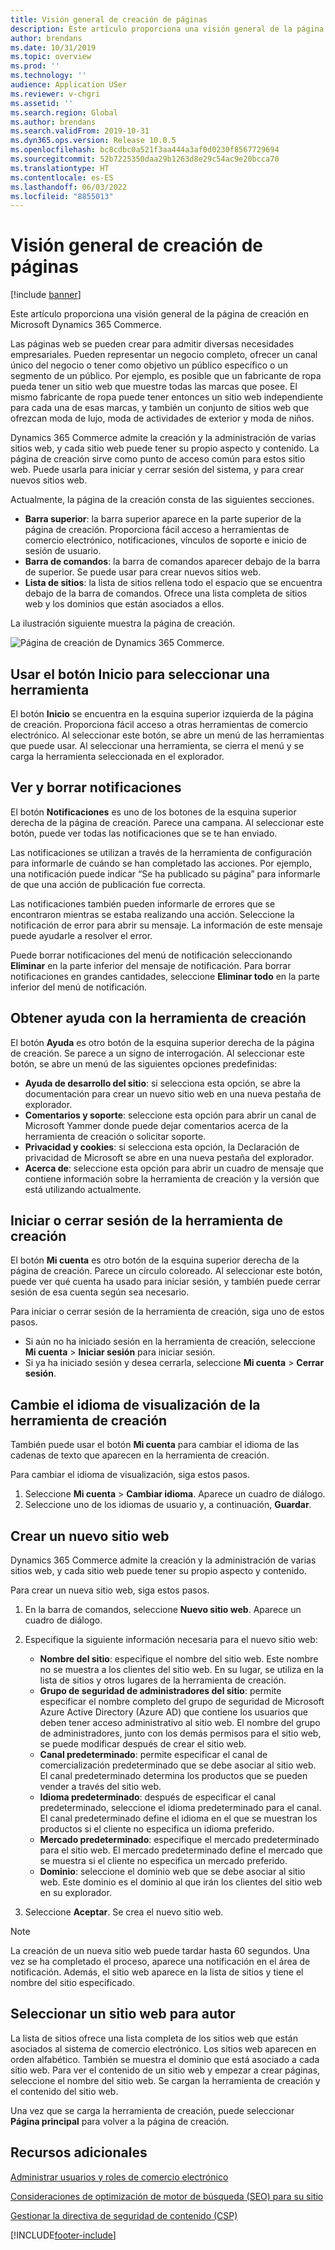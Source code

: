 ```yaml
---
title: Visión general de creación de páginas
description: Este artículo proporciona una visión general de la página de creación en Microsoft Dynamics 365 Commerce.
author: brendans
ms.date: 10/31/2019
ms.topic: overview
ms.prod: ''
ms.technology: ''
audience: Application USer
ms.reviewer: v-chgri
ms.assetid: ''
ms.search.region: Global
ms.author: brendans
ms.search.validFrom: 2019-10-31
ms.dyn365.ops.version: Release 10.0.5
ms.openlocfilehash: bc8cdbc0a521f3aa444a3af0d0230f8567729694
ms.sourcegitcommit: 52b7225350daa29b1263d8e29c54ac9e20bcca70
ms.translationtype: HT
ms.contentlocale: es-ES
ms.lasthandoff: 06/03/2022
ms.locfileid: "8855013"
---
```

# <a name="authoring-page-overview"></a>Visión general de creación de páginas

  
 [!include [banner](includes/banner.md)]

Este artículo proporciona una visión general de la página de creación en Microsoft Dynamics 365 Commerce.

Las páginas web se pueden crear para admitir diversas necesidades empresariales. Pueden representar un negocio completo, ofrecer un canal único del negocio o tener como objetivo un público específico o un segmento de un público. Por ejemplo, es posible que un fabricante de ropa pueda tener un sitio web que muestre todas las marcas que posee. El mismo fabricante de ropa puede tener entonces un sitio web independiente para cada una de esas marcas, y también un conjunto de sitios web que ofrezcan moda de lujo, moda de actividades de exterior y moda de niños.

Dynamics 365 Commerce admite la creación y la administración de varias sitios web, y cada sitio web puede tener su propio aspecto y contenido. La página de creación sirve como punto de acceso común para estos sitio web. Puede usarla para iniciar y cerrar sesión del sistema, y para crear nuevos sitios web.

Actualmente, la página de la creación consta de las siguientes secciones.

- **Barra superior**: la barra superior aparece en la parte superior de la página de creación. Proporciona fácil acceso a herramientas de comercio electrónico, notificaciones, vínculos de soporte e inicio de sesión de usuario.
- **Barra de comandos**: la barra de comandos aparecer debajo de la barra de superior. Se puede usar para crear nuevos sitios web.
- **Lista de sitios**: la lista de sitios rellena todo el espacio que se encuentra debajo de la barra de comandos. Ofrece una lista completa de sitios web y los dominios que están asociados a ellos.

La ilustración siguiente muestra la página de creación.

![Página de creación de Dynamics 365 Commerce.](../commerce/media/authoring_tools_01.png)

## <a name="use-the-home-button-to-select-a-tool"></a>Usar el botón Inicio para seleccionar una herramienta

El botón **Inicio** se encuentra en la esquina superior izquierda de la página de creación. Proporciona fácil acceso a otras herramientas de comercio electrónico. Al seleccionar este botón, se abre un menú de las herramientas que puede usar. Al seleccionar una herramienta, se cierra el menú y se carga la herramienta seleccionada en el explorador.

## <a name="view-and-clear-notifications"></a>Ver y borrar notificaciones

El botón **Notificaciones** es uno de los botones de la esquina superior derecha de la página de creación. Parece una campana. Al seleccionar este botón, puede ver todas las notificaciones que se te han enviado.

Las notificaciones se utilizan a través de la herramienta de configuración para informarle de cuándo se han completado las acciones. Por ejemplo, una notificación puede indicar “Se ha publicado su página” para informarle de que una acción de publicación fue correcta.

Las notificaciones también pueden informarle de errores que se encontraron mientras se estaba realizando una acción. Seleccione la notificación de error para abrir su mensaje. La información de este mensaje puede ayudarle a resolver el error.

Puede borrar notificaciones del menú de notificación seleccionando **Eliminar** en la parte inferior del mensaje de notificación. Para borrar notificaciones en grandes cantidades, seleccione **Eliminar todo** en la parte inferior del menú de notificación.

## <a name="get-help-with-the-authoring-tool"></a>Obtener ayuda con la herramienta de creación

El botón **Ayuda** es otro botón de la esquina superior derecha de la página de creación. Se parece a un signo de interrogación. Al seleccionar este botón, se abre un menú de las siguientes opciones predefinidas:

- **Ayuda de desarrollo del sitio**: si selecciona esta opción, se abre la documentación para crear un nuevo sitio web en una nueva pestaña de explorador.
- **Comentarios y soporte**: seleccione esta opción para abrir un canal de Microsoft Yammer donde puede dejar comentarios acerca de la herramienta de creación o solicitar soporte.
- **Privacidad y cookies**: si selecciona esta opción, la Declaración de privacidad de Microsoft se abre en una nueva pestaña del explorador.
- **Acerca de**: seleccione esta opción para abrir un cuadro de mensaje que contiene información sobre la herramienta de creación y la versión que está utilizando actualmente.

## <a name="sign-in-to-and-out-of-the-authoring-tool"></a>Iniciar o cerrar sesión de la herramienta de creación

El botón **Mi cuenta** es otro botón de la esquina superior derecha de la página de creación. Parece un círculo coloreado. Al seleccionar este botón, puede ver qué cuenta ha usado para iniciar sesión, y también puede cerrar sesión de esa cuenta según sea necesario.

Para iniciar o cerrar sesión de la herramienta de creación, siga uno de estos pasos.

- Si aún no ha iniciado sesión en la herramienta de creación, seleccione **Mi cuenta** \> **Iniciar sesión** para iniciar sesión.
- Si ya ha iniciado sesión y desea cerrarla, seleccione **Mi cuenta** \> **Cerrar sesión**.

## <a name="change-the-display-language-of-the-authoring-tool"></a>Cambie el idioma de visualización de la herramienta de creación

También puede usar el botón **Mi cuenta** para cambiar el idioma de las cadenas de texto que aparecen en la herramienta de creación.

Para cambiar el idioma de visualización, siga estos pasos.

1. Seleccione **Mi cuenta** \> **Cambiar idioma**. Aparece un cuadro de diálogo.
1. Seleccione uno de los idiomas de usuario y, a continuación, **Guardar**.

## <a name="create-a-new-website"></a>Crear un nuevo sitio web

Dynamics 365 Commerce admite la creación y la administración de varias sitios web, y cada sitio web puede tener su propio aspecto y contenido.

Para crear un nueva sitio web, siga estos pasos.

1. En la barra de comandos, seleccione **Nuevo sitio web**. Aparece un cuadro de diálogo.
2. Especifique la siguiente información necesaria para el nuevo sitio web:

    - **Nombre del sitio**: especifique el nombre del sitio web. Este nombre no se muestra a los clientes del sitio web. En su lugar, se utiliza en la lista de sitios y otros lugares de la herramienta de creación.
    - **Grupo de seguridad de administradores del sitio**: permite especificar el nombre completo del grupo de seguridad de Microsoft Azure Active Directory (Azure AD) que contiene los usuarios que deben tener acceso administrativo al sitio web. El nombre del grupo de administradores, junto con los demás permisos para el sitio web, se puede modificar después de crear el sitio web.
    - **Canal predeterminado**: permite especificar el canal de comercialización predeterminado que se debe asociar al sitio web. El canal predeterminado determina los productos que se pueden vender a través del sitio web.
    - **Idioma predeterminado**: después de especificar el canal predeterminado, seleccione el idioma predeterminado para el canal. El canal predeterminado define el idioma en el que se muestran los productos si el cliente no especifica un idioma preferido.
    - **Mercado predeterminado**: especifique el mercado predeterminado para el sitio web. El mercado predeterminado define el mercado que se muestra si el cliente no especifica un mercado preferido.
    - **Dominio**: seleccione el dominio web que se debe asociar al sitio web. Este dominio es el dominio al que irán los clientes del sitio web en su explorador.

1. Seleccione **Aceptar**. Se crea el nuevo sitio web.

> [!NOTE]
> La creación de un nueva sitio web puede tardar hasta 60 segundos. Una vez se ha completado el proceso, aparece una notificación en el área de notificación. Además, el sitio web aparece en la lista de sitios y tiene el nombre del sitio especificado.

## <a name="select-a-website-to-author"></a>Seleccionar un sitio web para autor

La lista de sitios ofrece una lista completa de los sitios web que están asociados al sistema de comercio electrónico. Los sitios web aparecen en orden alfabético. También se muestra el dominio que está asociado a cada sitio web. Para ver el contenido de un sitio web y empezar a crear páginas, seleccione el nombre del sitio web. Se cargan la herramienta de creación y el contenido del sitio web.

Una vez que se carga la herramienta de creación, puede seleccionar **Página principal** para volver a la página de creación.

## <a name="additional-resources"></a>Recursos adicionales

[Administrar usuarios y roles de comercio electrónico](manage-ecommerce-users-roles.md)

[Consideraciones de optimización de motor de búsqueda (SEO) para su sitio](search-engine-optimization-considerations.md)

[Gestionar la directiva de seguridad de contenido (CSP)](manage-csp.md)


[!INCLUDE[footer-include](../includes/footer-banner.md)]
